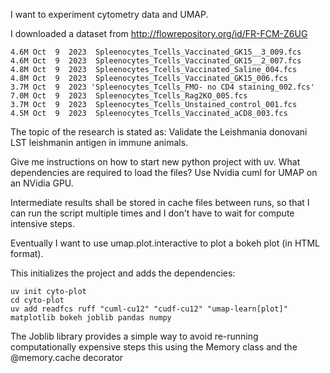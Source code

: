 I want to experiment cytometry data and UMAP.

I downloaded a dataset from http://flowrepository.org/id/FR-FCM-Z6UG

```
4.6M Oct  9  2023  Spleenocytes_Tcells_Vaccinated_GK15__3_009.fcs
4.6M Oct  9  2023  Spleenocytes_Tcells_Vaccinated_GK15__2_007.fcs
4.8M Oct  9  2023  Spleenocytes_Tcells_Vaccinated_Saline_004.fcs
4.8M Oct  9  2023  Spleenocytes_Tcells_Vaccinated_GK15_006.fcs
3.7M Oct  9  2023 'Spleenocytes_Tcells_FMO- no CD4 staining_002.fcs'
7.0M Oct  9  2023  Spleenocytes_Tcells_Rag2KO_005.fcs
3.7M Oct  9  2023  Spleenocytes_Tcells_Unstained_control_001.fcs
4.5M Oct  9  2023  Spleenocytes_Tcells_Vaccinated_aCD8_003.fcs
```

The topic of the research is stated as:
Validate the Leishmania donovani LST leishmanin antigen in immune animals.

Give me instructions on how to start new python project with uv.
What dependencies are required to load the files?
Use Nvidia cuml for UMAP on an NVidia GPU.

Intermediate results shall be stored in cache files between runs, so that I can run the script multiple times and I don't have to wait for compute intensive steps.

Eventually I want to use umap.plot.interactive to plot a bokeh plot (in HTML format).

This initializes the project and adds the dependencies:

```
uv init cyto-plot
cd cyto-plot
uv add readfcs ruff "cuml-cu12" "cudf-cu12" "umap-learn[plot]" matplotlib bokeh joblib pandas numpy
```

The Joblib library provides a simple way to avoid re-running computationally expensive steps this using the Memory class and the @memory.cache decorator